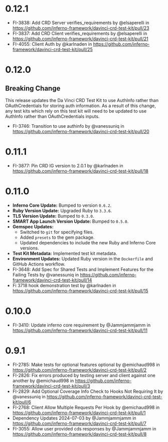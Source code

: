 # 0.12.1
* FI-3838: Add CRD Server verifies_requirements by @elsaperelli in https://github.com/inferno-framework/davinci-crd-test-kit/pull/23
* FI-3837: Add CRD Client verifies_requirements by @elsaperelli in https://github.com/inferno-framework/davinci-crd-test-kit/pull/21
* FI-4055: Client Auth by @karlnaden in https://github.com/inferno-framework/davinci-crd-test-kit/pull/25

# 0.12.0
## Breaking Change
This release updates the Da Vinci CRD Test Kit to use AuthInfo rather than
OAuthCredentials for storing auth information. As a result of this change, any
test kits which rely on this test kit will need to be updated to use AuthInfo
rather than OAuthCredentials inputs.

* FI-3746: Transition to use authinfo by @vanessuniq in https://github.com/inferno-framework/davinci-crd-test-kit/pull/20

# 0.11.1
* FI-3877: Pin CRD IG version to 2.0.1 by @karlnaden in https://github.com/inferno-framework/davinci-crd-test-kit/pull/18

# 0.11.0
* **Inferno Core Update:** Bumped to version `0.6.2`.
* **Ruby Version Update:** Upgraded Ruby to `3.3.6`.
* **TLS Version Update:** Bumped to `0.3.0`.
* **SMART App Launch Version Update:** Bumped to `0.5.0`.
* **Gemspec Updates:**
  * Switched to `git` for specifying files.
  * Added `presets` to the gem package.
  * Updated dependencies to include the new Ruby and Inferno Core versions.
* **Test Kit Metadata:** Implemented test kit metadata.
* **Environment Updates:** Updated Ruby version in the `Dockerfile` and GitHub Actions workflow.
* FI-3648: Add Spec for Shared Tests and Implement Features for the Failing Tests by @vanessuniq in https://github.com/inferno-framework/davinci-crd-test-kit/pull/14
* Fi 3718 hook demonstration test by @karlnaden in https://github.com/inferno-framework/davinci-crd-test-kit/pull/15

# 0.10.0
* FI-3410: Update inferno core requirement by @Jammjammjamm in https://github.com/inferno-framework/davinci-crd-test-kit/pull/11

# 0.9.1
* FI-2785: Make tests for optional features optional by @emichaud998 in https://github.com/inferno-framework/davinci-crd-test-kit/pull/2
* FI-2826: Fix errors produced by testing server and client against one another by @emichaud998 in https://github.com/inferno-framework/davinci-crd-test-kit/pull/3
* FI-2829: Add Optional Coverage Info Check to Hooks Not Requiring It by @vanessuniq in https://github.com/inferno-framework/davinci-crd-test-kit/pull/6
* FI-2768: Client Allow Multiple Requests Per Hook by @emichaud998 in https://github.com/inferno-framework/davinci-crd-test-kit/pull/1
* Dependency Updates 2024-07-03 by @Jammjammjamm in https://github.com/inferno-framework/davinci-crd-test-kit/pull/7
* FI-3055: Allow user provided cds responses by @Jammjammjamm in https://github.com/inferno-framework/davinci-crd-test-kit/pull/8
